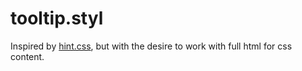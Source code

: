 tooltip.styl
============

Inspired by [hint.css](https://github.com/chinchang/hint.css), but with the desire to work with full html for css content.
